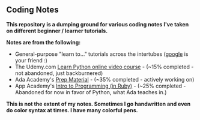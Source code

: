 ## Coding Notes
**This repository is a dumping ground for various coding notes I've taken on different beginner / learner tutorials.**  
  
**Notes are from the following:**  
 - General-purpose "learn to..." tutorials across the intertubes ([google](http://letmegooglethat.com/?q=Python%2C+Ruby%2C+Javascript+programming+beginner+tutorial) is your friend :)  
 - The Udemy.com [Learn Python online video course](https://www.udemy.com/course/complete-python-bootcamp/) - (~15% completed - not abandoned, just backburnered)  
 - Ada Academy's [Prep Material](https://github.com/Ada-Developers-Academy/ada-build/tree/master/intro-to-python) - (~35% completed - actively working on)  
 - App Academy's [Intro to Programming (in Ruby)](https://open.appacademy.io/learn/full-stack-online/intro-to-programming/welcome) - (~25% completed - Abandoned for now in favor of Python, what Ada teaches in.)  
  
**This is not the extent of my notes. Sometimes I go handwritten and even do color syntax at times. I have many colorful pens.**   

